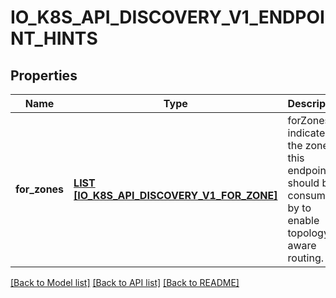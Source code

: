 # IO_K8S_API_DISCOVERY_V1_ENDPOINT_HINTS

## Properties
Name | Type | Description | Notes
------------ | ------------- | ------------- | -------------
**for_zones** | [**LIST [IO_K8S_API_DISCOVERY_V1_FOR_ZONE]**](io.k8s.api.discovery.v1.ForZone.md) | forZones indicates the zone(s) this endpoint should be consumed by to enable topology aware routing. | [optional] [default to null]

[[Back to Model list]](../README.md#documentation-for-models) [[Back to API list]](../README.md#documentation-for-api-endpoints) [[Back to README]](../README.md)


